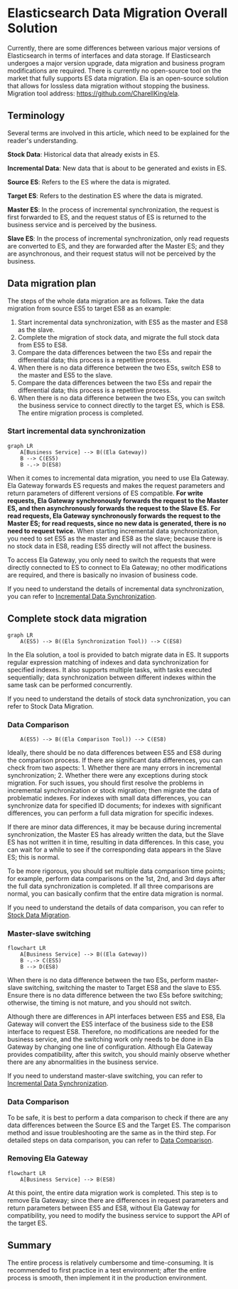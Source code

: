 # Elasticsearch Data Migration Overall Solution

Currently, there are some differences between various major versions of Elasticsearch in terms of interfaces and data storage. If Elasticsearch undergoes a major version upgrade, data migration and business program modifications are required. There is currently no open-source tool on the market that fully supports ES data migration. Ela is an open-source solution that allows for lossless data migration without stopping the business. Migration tool address: https://github.com/CharellKing/ela.

## Terminology
Several terms are involved in this article, which need to be explained for the reader's understanding.

**Stock Data**: Historical data that already exists in ES.

**Incremental Data**: New data that is about to be generated and exists in ES.

**Source ES**: Refers to the ES where the data is migrated.

**Target ES**: Refers to the destination ES where the data is migrated.

**Master ES**: In the process of incremental synchronization, the request is first forwarded to ES, and the request status of ES is returned to the business service and is perceived by the business.

**Slave ES**: In the process of incremental synchronization, only read requests are converted to ES, and they are forwarded after the Master ES; and they are asynchronous, and their request status will not be perceived by the business.

## Data migration plan

The steps of the whole data migration are as follows. Take the data migration from source ES5 to target ES8 as an example:

1. Start incremental data synchronization, with ES5 as the master and ES8 as the slave.
2. Complete the migration of stock data, and migrate the full stock data from ES5 to ES8.
3. Compare the data differences between the two ESs and repair the differential data; this process is a repetitive process.
4. When there is no data difference between the two ESs, switch ES8 to the master and ES5 to the slave.
5. Compare the data differences between the two ESs and repair the differential data; this process is a repetitive process.
6. When there is no data difference between the two ESs, you can switch the business service to connect directly to the target ES, which is ES8. The entire migration process is completed.

### Start incremental data synchronization

```mermaid
graph LR
    A[Business Service] --> B((Ela Gateway))
    B --> C(ES5)
    B -.-> D(ES8)
```

When it comes to incremental data migration, you need to use Ela Gateway. Ela Gateway forwards ES requests and makes the request parameters and return parameters of different versions of ES compatible. **For write requests, Ela Gateway synchronously forwards the request to the Master ES, and then asynchronously forwards the request to the Slave ES.** **For read requests, Ela Gateway synchronously forwards the request to the Master ES; for read requests, since no new data is generated, there is no need to request twice.** When starting incremental data synchronization, you need to set ES5 as the master and ES8 as the slave; because there is no stock data in ES8, reading ES5 directly will not affect the business.

To access Ela Gateway, you only need to switch the requests that were directly connected to ES to connect to Ela Gateway; no other modifications are required, and there is basically no invasion of business code.

If you need to understand the details of incremental data synchronization, you can refer to [Incremental Data Synchronization](02-Incremental%20Data%20Synchronization.md).

## Complete stock data migration

```mermaid
graph LR
    A(ES5) --> B((Ela Synchronization Tool)) --> C(ES8)
```

In the Ela solution, a tool is provided to batch migrate data in ES. It supports regular expression matching of indexes and data synchronization for specified indexes. It also supports multiple tasks, with tasks executed sequentially; data synchronization between different indexes within the same task can be performed concurrently.

If you need to understand the details of stock data synchronization, you can refer to Stock Data Migration.

### Data Comparison
```mermaid
    A(ES5) --> B((Ela Comparison Tool)) --> C(ES8)
```

Ideally, there should be no data differences between ES5 and ES8 during the comparison process. If there are significant data differences, you can check from two aspects: 1. Whether there are many errors in incremental synchronization; 2. Whether there were any exceptions during stock migration. For such issues, you should first resolve the problems in incremental synchronization or stock migration; then migrate the data of problematic indexes. For indexes with small data differences, you can synchronize data for specified ID documents; for indexes with significant differences, you can perform a full data migration for specific indexes.

If there are minor data differences, it may be because during incremental synchronization, the Master ES has already written the data, but the Slave ES has not written it in time, resulting in data differences. In this case, you can wait for a while to see if the corresponding data appears in the Slave ES; this is normal.

To be more rigorous, you should set multiple data comparison time points; for example, perform data comparisons on the 1st, 2nd, and 3rd days after the full data synchronization is completed. If all three comparisons are normal, you can basically confirm that the entire data migration is normal.

If you need to understand the details of data comparison, you can refer to [Stock Data Migration](03-Stock%20Data%20Migration.md).

### Master-slave switching
```mermaid
flowchart LR
    A[Business Service] --> B((Ela Gateway))
    B -.-> C(ES5)
    B --> D(ES8)
```
When there is no data difference between the two ESs, perform master-slave switching, switching the master to Target ES8 and the slave to ES5. Ensure there is no data difference between the two ESs before switching; otherwise, the timing is not mature, and you should not switch.

Although there are differences in API interfaces between ES5 and ES8, Ela Gateway will convert the ES5 interface of the business side to the ES8 interface to request ES8. Therefore, no modifications are needed for the business service, and the switching work only needs to be done in Ela Gateway by changing one line of configuration. Although Ela Gateway provides compatibility, after this switch, you should mainly observe whether there are any abnormalities in the business service.

If you need to understand master-slave switching, you can refer to [Incremental Data Synchronization](02-Incremental%20Data%20Synchronization.md).


### Data Comparison
To be safe, it is best to perform a data comparison to check if there are any data differences between the Source ES and the Target ES. The comparison method and issue troubleshooting are the same as in the third step. For detailed steps on data comparison, you can refer to [Data Comparison](04-Data%20Comparison.md).

### Removing Ela Gateway

```mermaid
flowchart LR
    A[Business Service] --> B(ES8)
```

At this point, the entire data migration work is completed. This step is to remove Ela Gateway; since there are differences in request parameters and return parameters between ES5 and ES8, without Ela Gateway for compatibility, you need to modify the business service to support the API of the target ES.

## Summary

The entire process is relatively cumbersome and time-consuming. It is recommended to first practice in a test environment; after the entire process is smooth, then implement it in the production environment.











